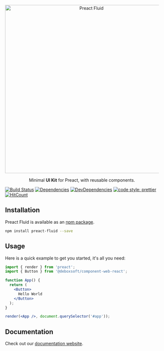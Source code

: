 <p align="center">
<a href="https://ajainvivek.github.io/preact-fluid/" target="_blank">
<img alt="Preact Fluid" title="Preact Fluid" src="https://i.imgur.com/pZZG2Cm.png" width="550">
</a>
</p>
<p align="center">Minimal <b>UI Kit</b> for Preact, with reusable components.</p>

[![Build Status](https://travis-ci.org/ajainvivek/preact-fluid.svg?branch=master)](https://travis-ci.org/ajainvivek/preact-fluid)
[![Dependencies](https://img.shields.io/david/ajainvivek/preact-fluid.svg)](https://david-dm.org/ajainvivek/preact-fluid)
[![DevDependencies](https://img.shields.io/david/dev/ajainvivek/preact-fluid.svg)](https://david-dm.org/ajainvivek/preact-fluid#info=devDependencies&view=list)
[![code style: prettier](https://img.shields.io/badge/code_style-prettier-ff69b4.svg?style=flat-square)](https://github.com/prettier/prettier)
[![HitCount](http://hits.dwyl.io/ajainvivek/preact-fluid.svg)](http://hits.dwyl.io/ajainvivek/preact-fluid)

## Installation

Preact Fluid is available as an [npm package](https://www.npmjs.com/package/preact-fluid).

```sh
npm install preact-fluid --save
```

## Usage

Here is a quick example to get you started, it's all you need:

```jsx
import { render } from 'preact';
import { Button } from '@deboxsoft/component-web-react';

function App() {
  return (
    <Button>
      Hello World
    </Button>
  );
}

render(<App />, document.querySelector('#app'));
```

## Documentation

Check out our [documentation website](https://ajainvivek.github.io/preact-fluid/).
